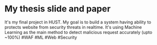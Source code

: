 # My thesis slide and paper
It's my final project in HUST. My goal is to build a system having ability to protects website from security threats in realtime. It's using Machine Learning as the main method to detect malicious request accurately (upto ~100%)
#WAF #ML #Web #Security
